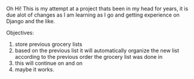 Oh Hi! This is my attempt at a project thats been in my head for years, 
it is due alot of changes as I am learning as I go and getting experience on Django and the like.

Objectives:
1) store previous grocery lists
2) based on the previous list it will automatically organize the new list according to the previous order the grocery list was done in
3) this will continue on and on
4) maybe it works.
